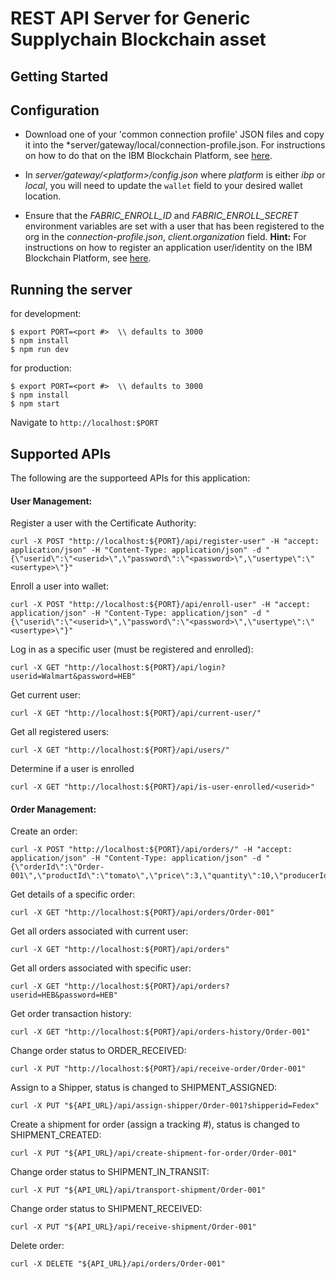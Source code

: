 

# REST API Server for Generic Supplychain Blockchain asset

## Getting Started 

## Configuration

- Download one of your 'common connection profile' JSON files and copy it into the *server/gateway/local/connection-profile.json. For instructions on how to do that on the IBM Blockchain Platform, see [here](https://cloud.ibm.com/docs/services/blockchain/howto?topic=blockchain-ibp-console-app#ibp-console-app-profile).

- In *server/gateway/\<platform\>/config.json* where *platform* is either *ibp* or *local*, you will need to update the `wallet` field to your desired wallet location. 

- Ensure that the *FABRIC_ENROLL_ID* and *FABRIC_ENROLL_SECRET* environment variables are set with a user that has been registered to the org in the *connection-profile.json*, *client.organization* field. **Hint:** For instructions on how to register an application user/identity on the IBM Blockchain Platform, see [here](https://cloud.ibm.com/docs/services/blockchain/howto?topic=blockchain-ibp-console-app#ibp-console-app-identities).

## Running the server
for development:
```
$ export PORT=<port #>  \\ defaults to 3000
$ npm install
$ npm run dev
```
for production:
```
$ export PORT=<port #>  \\ defaults to 3000
$ npm install
$ npm start
```

Navigate to `http://localhost:$PORT`

## Supported APIs

The following are the supporteed APIs for this application:

#### User Management:
Register a user with the Certificate Authority:
```
curl -X POST "http://localhost:${PORT}/api/register-user" -H "accept: application/json" -H "Content-Type: application/json" -d "{\"userid\":\"<userid>\",\"password\":\"<password>\",\"usertype\":\"<usertype>\"}"
```
Enroll a user into wallet:
```
curl -X POST "http://localhost:${PORT}/api/enroll-user" -H "accept: application/json" -H "Content-Type: application/json" -d "{\"userid\":\"<userid>\",\"password\":\"<password>\",\"usertype\":\"<usertype>\"}"
```
Log in as a specific user (must be registered and enrolled):
```
curl -X GET "http://localhost:${PORT}/api/login?userid=Walmart&password=HEB"
```
Get current user:
```
curl -X GET "http://localhost:${PORT}/api/current-user/" 
```
Get all registered users:
```
curl -X GET "http://localhost:${PORT}/api/users/" 
```
Determine if a user is enrolled
```
curl -X GET "http://localhost:${PORT}/api/is-user-enrolled/<userid>"
```
#### Order Management:
Create an order:
```
curl -X POST "http://localhost:${PORT}/api/orders/" -H "accept: application/json" -H "Content-Type: application/json" -d "{\"orderId\":\"Order-001\",\"productId\":\"tomato\",\"price\":3,\"quantity\":10,\"producerId\":\"farm_001\",\"retailerId\":\"Walmart\"}"
```
Get details of a specific order:
```
curl -X GET "http://localhost:${PORT}/api/orders/Order-001"
```
Get all orders associated with current user:
```
curl -X GET "http://localhost:${PORT}/api/orders"
```
Get all orders associated with specific user:
```
curl -X GET "http://localhost:${PORT}/api/orders?userid=HEB&password=HEB"
```
Get order transaction history:
```
curl -X GET "http://localhost:${PORT}/api/orders-history/Order-001"
```
Change order status to ORDER_RECEIVED:
```
curl -X PUT "http://localhost:${PORT}/api/receive-order/Order-001"
```
Assign to a Shipper, status is changed to SHIPMENT_ASSIGNED:
```
curl -X PUT "${API_URL}/api/assign-shipper/Order-001?shipperid=Fedex" 
```
Create a shipment for order (assign a tracking #), status is changed to SHIPMENT_CREATED:
```
curl -X PUT "${API_URL}/api/create-shipment-for-order/Order-001" 
```
Change order status to SHIPMENT_IN_TRANSIT:
```
curl -X PUT "${API_URL}/api/transport-shipment/Order-001" 
```
Change order status to SHIPMENT_RECEIVED:
```
curl -X PUT "${API_URL}/api/receive-shipment/Order-001" 
```
Delete order:
```
curl -X DELETE "${API_URL}/api/orders/Order-001" 
```


